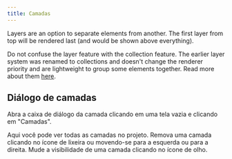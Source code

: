 ```yaml
---
title: Camadas
---
```


Layers are an option to separate elements from another.
The first layer from top will be rendered last (and would be shown above everything).

Do not confuse the layer feature with the collection feature. The earlier layer system was renamed to collections and doesn't change the renderer priority and are lightweight to group some elements together. Read more about them [here](../tools/collection).

## Diálogo de camadas

Abra a caixa de diálogo da camada clicando em uma tela vazia e clicando em "Camadas".

Aqui você pode ver todas as camadas no projeto.
Remova uma camada clicando no ícone de lixeira ou movendo-se para a esquerda ou para a direita.
Mude a visibilidade de uma camada clicando no ícone de olho.
